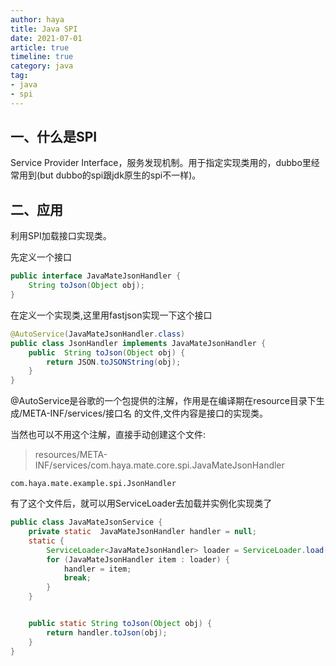 ```yaml
---
author: haya
title: Java SPI
date: 2021-07-01
article: true
timeline: true
category: java
tag:
- java
- spi
---
```

## 一、什么是SPI
Service Provider Interface，服务发现机制。用于指定实现类用的，dubbo里经常用到(but dubbo的spi跟jdk原生的spi不一样)。

## 二、应用
利用SPI加载接口实现类。

先定义一个接口
```java
public interface JavaMateJsonHandler {
    String toJson(Object obj);
}
```

在定义一个实现类,这里用fastjson实现一下这个接口
```java
@AutoService(JavaMateJsonHandler.class)
public class JsonHandler implements JavaMateJsonHandler {
    public  String toJson(Object obj) {
        return JSON.toJSONString(obj);
    }
}
```

@AutoService是谷歌的一个包提供的注解，作用是在编译期在resource目录下生成/META-INF/services/接口名 的文件,文件内容是接口的实现类。

当然也可以不用这个注解，直接手动创建这个文件:

> resources/META-INF/services/com.haya.mate.core.spi.JavaMateJsonHandler
```
com.haya.mate.example.spi.JsonHandler
```

有了这个文件后，就可以用ServiceLoader去加载并实例化实现类了

```java
public class JavaMateJsonService {
    private static  JavaMateJsonHandler handler = null;
    static {
        ServiceLoader<JavaMateJsonHandler> loader = ServiceLoader.load(JavaMateJsonHandler.class);
        for (JavaMateJsonHandler item : loader) {
            handler = item;
            break;
        }
    }


    public static String toJson(Object obj) {
        return handler.toJson(obj);
    }
}
```